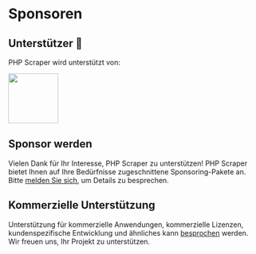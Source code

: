 # Sponsoren

## Unterstützer 💪️

PHP Scraper wird unterstützt von:

<a href="https://bringyourownideas.com" target="_blank" rel="noopener noreferrer"><img src="https://bringyourownideas.com/images/byoi-logo.jpg" height="100px"></a>

## Sponsor werden

Vielen Dank für Ihr Interesse, PHP Scraper zu unterstützen! PHP Scraper bietet Ihnen auf Ihre Bedürfnisse zugeschnittene Sponsoring-Pakete an. Bitte [melden Sie sich](https://peterthaleikis.com/contact), um Details zu besprechen.

## Kommerzielle Unterstützung

Unterstützung für kommerzielle Anwendungen, kommerzielle Lizenzen, kundenspezifische Entwicklung und ähnliches kann [besprochen](https://peterthaleikis.com/contact) werden. Wir freuen uns, Ihr Projekt zu unterstützen.
